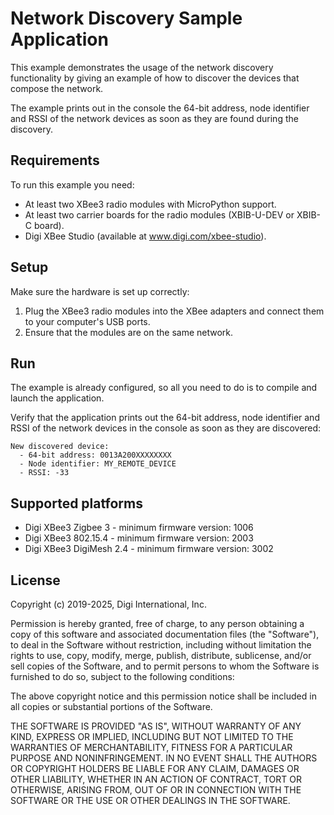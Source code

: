 Network Discovery Sample Application
====================================

This example demonstrates the usage of the network discovery functionality by
giving an example of how to discover the devices that compose the network.

The example prints out in the console the 64-bit address, node identifier and
RSSI of the network devices as soon as they are found during the discovery.

Requirements
------------

To run this example you need:

* At least two XBee3 radio modules with MicroPython support.
* At least two carrier boards for the radio modules (XBIB-U-DEV or XBIB-C board).
* Digi XBee Studio (available at www.digi.com/xbee-studio).

Setup
-----

Make sure the hardware is set up correctly:

1. Plug the XBee3 radio modules into the XBee adapters and connect them to your
   computer's USB ports.
2. Ensure that the modules are on the same network.

Run
---

The example is already configured, so all you need to do is to compile and
launch the application.

Verify that the application prints out the 64-bit address, node identifier and
RSSI of the network devices in the console as soon as they are discovered:

    New discovered device:
      - 64-bit address: 0013A200XXXXXXXX
      - Node identifier: MY_REMOTE_DEVICE
      - RSSI: -33

Supported platforms
-------------------

* Digi XBee3 Zigbee 3 - minimum firmware version: 1006
* Digi XBee3 802.15.4 - minimum firmware version: 2003
* Digi XBee3 DigiMesh 2.4 - minimum firmware version: 3002

License
-------

Copyright (c) 2019-2025, Digi International, Inc.

Permission is hereby granted, free of charge, to any person obtaining a copy
of this software and associated documentation files (the "Software"), to deal
in the Software without restriction, including without limitation the rights
to use, copy, modify, merge, publish, distribute, sublicense, and/or sell
copies of the Software, and to permit persons to whom the Software is
furnished to do so, subject to the following conditions:

The above copyright notice and this permission notice shall be included in all
copies or substantial portions of the Software.

THE SOFTWARE IS PROVIDED "AS IS", WITHOUT WARRANTY OF ANY KIND, EXPRESS OR
IMPLIED, INCLUDING BUT NOT LIMITED TO THE WARRANTIES OF MERCHANTABILITY,
FITNESS FOR A PARTICULAR PURPOSE AND NONINFRINGEMENT. IN NO EVENT SHALL THE
AUTHORS OR COPYRIGHT HOLDERS BE LIABLE FOR ANY CLAIM, DAMAGES OR OTHER
LIABILITY, WHETHER IN AN ACTION OF CONTRACT, TORT OR OTHERWISE, ARISING FROM,
OUT OF OR IN CONNECTION WITH THE SOFTWARE OR THE USE OR OTHER DEALINGS IN THE
SOFTWARE.